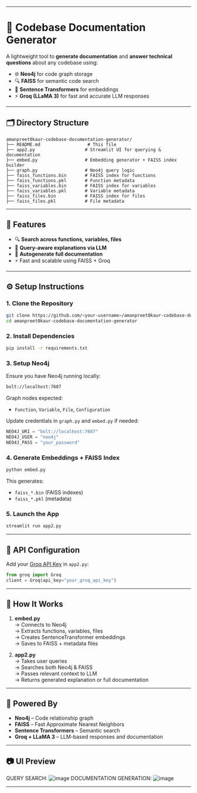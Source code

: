 
---

# 📄 Codebase Documentation Generator

A lightweight tool to **generate documentation** and **answer technical questions** about any codebase using:

- 🌐 **Neo4j** for code graph storage  
- 🔍 **FAISS** for semantic code search  
- 🧠 **Sentence Transformers** for embeddings  
- ⚡ **Groq (LLaMA 3)** for fast and accurate LLM responses  

---

## 🗂 Directory Structure

```
amanpreet0kaur-codebase-documentation-generator/
├── README.md                  # This file
├── app2.py                   # Streamlit UI for querying & documentation
├── embed.py                  # Embedding generator + FAISS index builder
├── graph.py                  # Neo4j query logic
├── faiss_functions.bin       # FAISS index for functions
├── faiss_functions.pkl       # Function metadata
├── faiss_variables.bin       # FAISS index for variables
├── faiss_variables.pkl       # Variable metadata
├── faiss_files.bin           # FAISS index for files
├── faiss_files.pkl           # File metadata
```

---

## 🚀 Features

- 🔍 **Search across functions, variables, files**
- 🧠 **Query-aware explanations via LLM**
- 📘 **Autogenerate full documentation**
- ⚡️ Fast and scalable using FAISS + Groq

---

## ⚙️ Setup Instructions

### 1. Clone the Repository

```bash
git clone https://github.com/<your-username>/amanpreet0kaur-codebase-documentation-generator.git
cd amanpreet0kaur-codebase-documentation-generator
```

### 2. Install Dependencies

```bash
pip install -r requirements.txt
```



### 3. Setup Neo4j

Ensure you have Neo4j running locally:

```bash
bolt://localhost:7687
```

Graph nodes expected:  
- `Function`, `Variable`, `File`, `Configuration`

Update credentials in `graph.py` and `embed.py` if needed:

```python
NEO4J_URI = "bolt://localhost:7687"
NEO4J_USER = "neo4j"
NEO4J_PASS = "your_password"
```

### 4. Generate Embeddings + FAISS Index

```bash
python embed.py
```

This generates:
- `faiss_*.bin` (FAISS indexes)
- `faiss_*.pkl` (metadata)

### 5. Launch the App

```bash
streamlit run app2.py
```

---

## 🔐 API Configuration

Add your [Groq API Key](https://console.groq.com/) in `app2.py`:

```python
from groq import Groq
client = Groq(api_key="your_groq_api_key")
```

---

## 📘 How It Works

1. **embed.py**  
   → Connects to Neo4j  
   → Extracts functions, variables, files  
   → Creates SentenceTransformer embeddings  
   → Saves to FAISS + metadata files  

2. **app2.py**  
   → Takes user queries  
   → Searches both Neo4j & FAISS  
   → Passes relevant context to LLM  
   → Returns generated explanation or full documentation  

---

## 🧠 Powered By

- **Neo4j** – Code relationship graph  
- **FAISS** – Fast Approximate Nearest Neighbors  
- **Sentence Transformers** – Semantic search  
- **Groq + LLaMA 3** – LLM-based responses and documentation  

---


## 📷 UI Preview
QUERY SEARCH:
![image](https://github.com/user-attachments/assets/1128793c-5eb2-481c-b0a2-d88c1c29429b)
DOCUMENTATION GENERATION:
![image](https://github.com/user-attachments/assets/a889c50c-034e-472c-a397-96fa5e125571)



---






